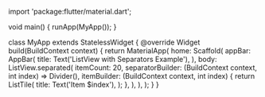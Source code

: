 import 'package:flutter/material.dart';

void main() {
  runApp(MyApp());
}

class MyApp extends StatelessWidget {
  @override
  Widget build(BuildContext context) {
    return MaterialApp(
      home: Scaffold(
        appBar: AppBar(
          title: Text('ListView with Separators Example'),
        ),
        body: ListView.separated(
          itemCount: 20,
          separatorBuilder: (BuildContext context, int index) => Divider(),
          itemBuilder: (BuildContext context, int index) {
            return ListTile(
              title: Text('Item $index'),
            );
          },
        ),
      ),
    );
  }
}
